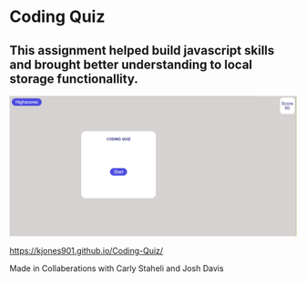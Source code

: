 # Coding Quiz

## This assignment helped build javascript skills and brought better understanding to local storage functionallity.

![Alt text](/assets/screenshot.png?raw=true "Screen Shot")

https://kjones901.github.io/Coding-Quiz/

Made in Collaberations with Carly Staheli and Josh Davis
